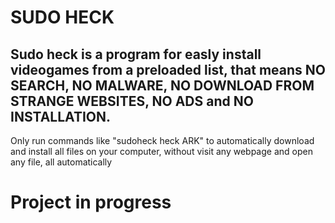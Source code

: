 # SUDO HECK

## Sudo heck is a program for easly install videogames from a preloaded list, that means NO SEARCH, NO MALWARE, NO DOWNLOAD FROM STRANGE WEBSITES, NO ADS and NO INSTALLATION.

Only run commands like "sudoheck heck ARK" to automatically download and install all files on your computer, without visit any webpage and open any file, all automatically

# Project in progress
